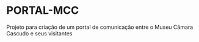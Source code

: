 # PORTAL-MCC
Projeto para criação de um portal de comunicação entre o Museu Câmara Cascudo e seus visitantes
